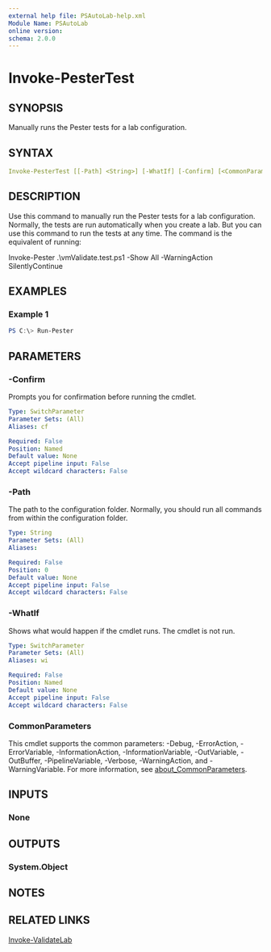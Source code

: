 ```yaml
---
external help file: PSAutoLab-help.xml
Module Name: PSAutoLab
online version:
schema: 2.0.0
---
```


# Invoke-PesterTest

## SYNOPSIS

Manually runs the Pester tests for a lab configuration.

## SYNTAX

```yaml
Invoke-PesterTest [[-Path] <String>] [-WhatIf] [-Confirm] [<CommonParameters>]
```

## DESCRIPTION

Use this command to manually run the Pester tests for a lab configuration. Normally, the tests are run automatically when you create a lab. But you can use this command to run the tests at any time. The command is the equivalent of running:

Invoke-Pester .\vmValidate.test.ps1 -Show All -WarningAction SilentlyContinue

## EXAMPLES

### Example 1

```powershell
PS C:\> Run-Pester
```

## PARAMETERS

### -Confirm
Prompts you for confirmation before running the cmdlet.

```yaml
Type: SwitchParameter
Parameter Sets: (All)
Aliases: cf

Required: False
Position: Named
Default value: None
Accept pipeline input: False
Accept wildcard characters: False
```

### -Path
The path to the configuration folder.
Normally, you should run all commands from within the configuration folder.

```yaml
Type: String
Parameter Sets: (All)
Aliases:

Required: False
Position: 0
Default value: None
Accept pipeline input: False
Accept wildcard characters: False
```

### -WhatIf
Shows what would happen if the cmdlet runs.
The cmdlet is not run.

```yaml
Type: SwitchParameter
Parameter Sets: (All)
Aliases: wi

Required: False
Position: Named
Default value: None
Accept pipeline input: False
Accept wildcard characters: False
```

### CommonParameters
This cmdlet supports the common parameters: -Debug, -ErrorAction, -ErrorVariable, -InformationAction, -InformationVariable, -OutVariable, -OutBuffer, -PipelineVariable, -Verbose, -WarningAction, and -WarningVariable. For more information, see [about_CommonParameters](http://go.microsoft.com/fwlink/?LinkID=113216).

## INPUTS

### None

## OUTPUTS

### System.Object

## NOTES

## RELATED LINKS

[Invoke-ValidateLab](Invoke-ValidateLab.md)
